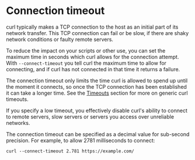 # Connection timeout

curl typically makes a TCP connection to the host as an initial part of its
network transfer. This TCP connection can fail or be slow, if there are shaky
network conditions or faulty remote servers.

To reduce the impact on your scripts or other use, you can set the maximum
time in seconds which curl allows for the connection attempt. With
`--connect-timeout` you tell curl the maximum time to allow for connecting,
and if curl has not connected in that time it returns a failure.

The connection timeout only limits the time curl is allowed to spend up until
the moment it connects, so once the TCP connection has been established it can
take a longer time. See the [Timeouts](../timeouts.md) section for more on
generic curl timeouts.

If you specify a low timeout, you effectively disable curl's ability to
connect to remote servers, slow servers or servers you access over unreliable
networks.

The connection timeout can be specified as a decimal value for sub-second
precision. For example, to allow 2781 milliseconds to connect:

    curl --connect-timeout 2.781 https://example.com/

